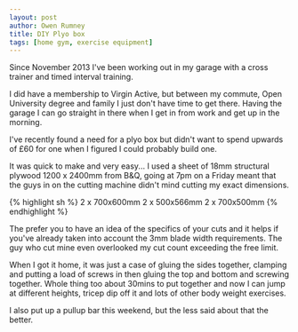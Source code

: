 ```yaml
---
layout: post
author: Owen Rumney
title: DIY Plyo box
tags: [home gym, exercise equipment]
---
```


Since November 2013 I've been working out in my garage with a cross trainer and timed interval training.

I did have a membership to Virgin Active, but between my commute, Open University degree and family I just don't have time to get there. Having the garage I can go straight in there when I get in from work and get up in the morning.

I've recently found a need for a plyo box but didn't want to spend upwards of £60 for one when I figured I could probably build one.

It was quick to make and very easy... I used a sheet of 18mm structural plywood 1200 x 2400mm from B&Q, going at 7pm on a Friday meant that the guys in on the cutting machine didn't mind cutting my exact dimensions.

{% highlight sh %}
2 x 700x600mm
2 x 500x566mm
2 x 700x500mm
{% endhighlight %}

The prefer you to have an idea of the specifics of your cuts and it helps if you've already taken into account the 3mm blade width requirements. The guy who cut mine even overlooked my cut count exceeding the free limit.

When I got it home, it was just a case of gluing the sides together, clamping and putting a load of screws in then gluing the top and bottom and screwing together. Whole thing too about 30mins to put together and now I can jump at different heights, tricep dip off it and lots of other body weight exercises.

I also put up a pullup bar this weekend, but the less said about that the better.
